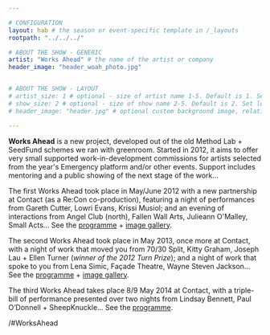 ```yaml
---

# CONFIGURATION
layout: hab # the season or event-specific template in /_layouts
rootpath: "../../../"

# ABOUT THE SHOW - GENERIC
artist: "Works Ahead" # the name of the artist or company
header_image: "header_woah_photo.jpg"   


# ABOUT THE SHOW - LAYOUT
# artist_size: 1 # optional - size of artist name 1-5. Default is 1. Set longer names to lower values
# show_size: 2 # optional - size of show name 2-5. Default is 2. Set longer names to lower values
# header_image: "header.jpg" # optional custom background image, relative to current page

---
```


**Works Ahead** is a new project, developed out of the old Method Lab + SeedFund schemes we ran with greenroom. Started in 2012, it aims to offer very small supported work-in-development commissions for artists selected from the year's Emergency platform and/or other events. Support includes mentoring and a public showing of the next stage of the work…       
        
The first Works Ahead took place in May/June 2012 with a new partnership at Contact (as a Re:Con co-production), featuring a night of performances from Gareth Cutter, Lowri Evans, Krissi Musiol; and an evening of interactions from Angel Club (north), Fallen Wall Arts, Julieann O'Malley, Small Acts… See the [programme](/archive/2012-woah) + [image gallery](/galleries/2012-woah).        
        
The second Works Ahead took place in May 2013, once more at Contact, with a night of work that moved you from 70/30 Split, Kitty Graham, Joseph Lau + Ellen Turner (*winner of the 2012 Turn Prize*); and a night of work that spoke to you from Lena Simic, Façade Theatre, Wayne Steven Jackson… See the [programme](/archive/2013-worksahead) + [image gallery](/galleries/2013-woah).        
       
The third Works Ahead takes place 8/9 May 2014 at Contact, with a triple-bill of performance presented over two nights from Lindsay Bennett, Paul O’Donnell + SheepKnuckle… See the [programme](/current/2014-worksahead).
        
/#WorksAhead
